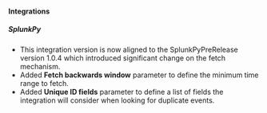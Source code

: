 
#### Integrations
##### SplunkPy
- This integration version is now aligned to the SplunkPyPreRelease version 1.0.4 which introduced significant change on the fetch mechanism.
- Added **Fetch backwards window** parameter to define the minimum time range to fetch. 
- Added **Unique ID fields** parameter to define a list of fields the integration will consider when looking for duplicate events.  

